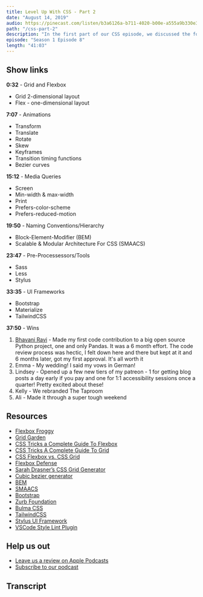 ```yaml
---
title: Level Up With CSS - Part 2
date: "August 14, 2019"
audio: https://pinecast.com/listen/b3a6126a-b711-4020-b00e-a555a9b330e3.mp3
path: "/css-part-2"
description: "In the first part of our CSS episode, we discussed the foundations. In this special bonus episode we'll continue the conversation by covering some more in-depth areas of CSS, like layouts with Grid and Flexbox, animations, media queries, naming conventions, pre-processors, and frameworks."
episode: "Season 1 Episode 8"
length: "41:03"
---
```


## Show links

**0:32** - Grid and Flexbox

- Grid 2-dimensional layout
- Flex - one-dimensional layout

**7:07** - Animations

- Transform
- Translate
- Rotate
- Skew
- Keyframes
- Transition timing functions
- Bezier curves

**15:12** - Media Queries

- Screen
- Min-width &amp; max-width
- Print
- Prefers-color-scheme
- Prefers-reduced-motion

**19:50** - Naming Conventions/Hierarchy

- Block-Element-Modifier (BEM)
- Scalable &amp; Modular Architecture For CSS (SMAACS)

**23:47** - Pre-Processessors/Tools

- Sass
- Less
- Stylus

**33:35** - UI Frameworks

- Bootstrap
- Materialize
- TailwindCSS

**37:50** - Wins

1. <a href="https://twitter.com/geeky_bhavani" target="_blank">Bhavani Ravi</a> - Made my first code contribution to a big open source Python project, one and only Pandas. It was a 6 month effort. The code review process was hectic, I felt down here and there but kept at it and 6 months later, got my first approval. It&#39;s all worth it
2. Emma - My wedding! I said my vows in German!
3. Lindsey - Opened up a few new tiers of my patreon - 1 for getting blog posts a day early if you pay and one for 1:1 accessibility sessions once a quarter! Pretty excited about these!
4. Kelly - We rebranded The Taproom
5. Ali - Made it through a super tough weekend

## Resources

- <a target="_blank" href="https://flexboxfroggy.com/">Flexbox Froggy</a>
- <a target="_blank" href="https://cssgridgarden.com/">Grid Garden</a>
- <a target="_blank" href="https://css-tricks.com/snippets/css/a-guide-to-flexbox/">CSS Tricks a Complete Guide To Flexbox</a>
- <a target="_blank" href="https://css-tricks.com/snippets/css/complete-guide-grid/">CSS Tricks A Complete Guide To Grid</a>
- <a target="_blank" href="https://levelup.gitconnected.com/when-to-use-css-flexbox-vs-grid-or-both-c1a5f01dc88a">CSS Flexbox vs. CSS Grid</a>
- <a target="_blank" href="http://www.flexboxdefense.com/">Flexbox Defense</a>
- <a target="_blank" href="https://cssgrid-generator.netlify.com/">Sarah Drasner’s CSS Grid Generator</a>
- <a target="_blank" href="https://cubic-bezier.com/#.17,.67,.83,.67">Cubic bezier generator</a>
- <a target="_blank" href="http://getbem.com/">BEM</a>
- <a target="_blank" href="http://smacss.com/">SMAACS</a>
- <a target="_blank" href="https://getbootstrap.com/">Bootstrap</a>
- <a target="_blank" href="https://foundation.zurb.com/">Zurb Foundation</a>
- <a target="_blank" href="https://bulma.io/">Bulma CSS</a>
- <a target="_blank" href="https://tailwindcss.com/">TailwindCSS</a>
- <a target="_blank" href="http://stylus-lang.com/">Stylus UI Framework</a>
- <a target="_blank" href="https://github.com/shinnn/vscode-stylelint">VSCode Style Lint Plugin</a>

## Help us out

- <a target="_blank" href="https://podcasts.apple.com/us/podcast/ladybug-podcast/id1469229625">Leave us a review on Apple Podcasts</a>
- <a target="_blank" href="https://link.chtbl.com/ladybugpodcast">Subscribe to our podcast</a>

## Transcript
